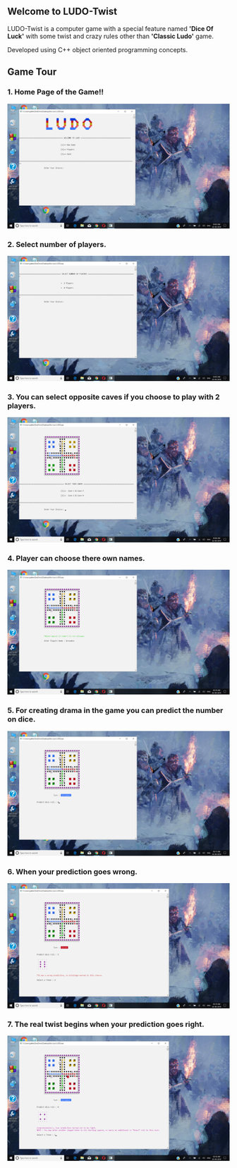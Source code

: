 ## Welcome to LUDO-Twist

LUDO-Twist is a computer game with a special feature named **'Dice Of Luck'** with some twist and crazy rules other than **'Classic Ludo'** game.

Developed using C++ object oriented programming concepts.

## Game Tour

### 1. Home Page of the Game!!
![Game-Home-Page](https://github.com/namanjakhetiya/LUDO-Twist/blob/master/Images/LT1.png)


### 2. Select number of players.
![](https://github.com/namanjakhetiya/LUDO-Twist/blob/master/Images/LT2.png)


### 3. You can select opposite caves if you choose to play with 2 players.
![](https://github.com/namanjakhetiya/LUDO-Twist/blob/master/Images/LT3.png)


### 4. Player can choose there own names.
![](https://github.com/namanjakhetiya/LUDO-Twist/blob/master/Images/LT4.png)


### 5. For creating drama in the game you can predict the number on dice. 
![](https://github.com/namanjakhetiya/LUDO-Twist/blob/master/Images/LT5.png)


### 6. When your prediction goes wrong.
![](https://github.com/namanjakhetiya/LUDO-Twist/blob/master/Images/LT7.png)


### 7. The real twist begins when your prediction goes right.
![](https://github.com/namanjakhetiya/LUDO-Twist/blob/master/Images/LT6%268.png)

